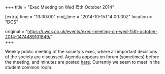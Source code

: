 +++
title = "Exec Meeting on Wed 15th October 2014"

[extra]
time = "13:00:00"
end_time = "2014-10-15T14:00:00Z"
location = "DCS"

original = "https://uwcs.co.uk/events/exec-meeting-on-wed-15th-october-2014-1474489101849/"    
+++

Weekly public meeting of the society's exec, where all important decisions of the society are discussed. Agenda appears on forum (sometimes) before the meeting, and minutes are posted [here](https://uwcs.co.uk/minutes/1/). Currently we seem to meet in the student common room.

